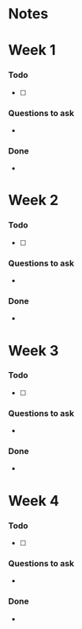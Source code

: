 # Notes

# Week 1
### Todo
- [ ] 

### Questions to ask
- 

### Done 
- 

# Week 2
### Todo
- [ ] 

### Questions to ask
- 

### Done 
- 

# Week 3
### Todo
- [ ] 

### Questions to ask
- 

### Done 
- 

# Week 4
### Todo
- [ ] 

### Questions to ask
- 

### Done 
- 
